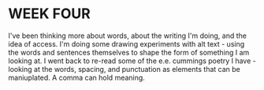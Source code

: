 # WEEK FOUR  

I've been thinking more about words, about the writing I'm doing, and the idea of access. I'm doing some drawing experiments with alt text - using the words and sentences themselves to shape the form of something I am looking at. I went back to re-read some of the e.e. cummings poetry I have - looking at the words, spacing, and punctuation as elements that can be maniuplated. A comma can hold meaning. 